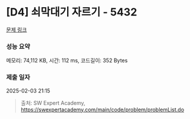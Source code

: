# [D4] 쇠막대기 자르기 - 5432 

[문제 링크](https://swexpertacademy.com/main/code/problem/problemDetail.do?contestProbId=AWVl47b6DGMDFAXm) 

### 성능 요약

메모리: 74,112 KB, 시간: 112 ms, 코드길이: 352 Bytes

### 제출 일자

2025-02-03 21:15



> 출처: SW Expert Academy, https://swexpertacademy.com/main/code/problem/problemList.do